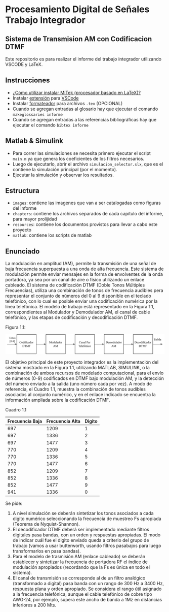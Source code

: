 # Procesamiento Digital de Señales<br>Trabajo Integrador

## Sistema de Transmision AM con Codificacion DTMF

Este repositorio es para realizar el informe del trabajo integrador utilizando VSCODE y LaTeX.

## Instrucciones

- [¿Cómo utilizar instalar MiTek (procesador basado en LaTeX)?](https://miktex.org/download)
- Instalar [extensión](https://marketplace.visualstudio.com/items?itemName=James-Yu.latex-workshop) para [VSCode](https://code.visualstudio.com/download)
- Instalar [formateador](https://github.com/cmhughes/latexindent.pl#getting-started) para archivos `.tex` (OPCIONAL)
- Cuando se agregan entradas al glosario hay que ejecutar el comando `makeglossaries informe`
- Cuando se agregan entradas a las referencias bibliográficas hay que ejecutar el comando `bibtex informe`

## Matlab & Simulink

- Para correr las simulaciones se necesita primero ejecutar el script `main.m` ya que genera los coeficientes de los filtros necesarios.
- Luego de ejecutarlo, abrir el archivo `simulacion_selector.slx`, que es el contiene la simulación principal (por el momento).
- Ejecutar la simulación y observar los resultados.

## Estructura

- `images`: contiene las imagenes que van a ser catalogadas como figuras del informe
- `chapters`: contiene los archivos separados de cada capítulo del informe, para mayor prolijidad
- `resources`: contiene los documentos provistos para llevar a cabo este proyecto
- `matlab`: contiene los scripts de matlab

## Enunciado

La modulación en amplitud (AM), permite la transmisión de una señal de baja frecuencia superpuesta a una onda de alta frecuencia. Este sistema de modulación permite enviar mensajes en la forma de envolventes de la onda portadora, ya sea por un canal de aire o fı́sico utilizando un enlace cableado.
El sistema de codificación DTMF (Doble Tonos Múltiples Frecuencias), utiliza una combinación de tonos de frecuencia audibles pera representar el conjunto de números del 0 al 9 disponible en el teclado telefónico, con lo cual es posible enviar una codificación numérica por la lı́nea telefónica. El modelo de trabajo está representado en la Figura 1.1, correspondientes al Modulador y Demodulador AM, el canal de cable telefónico, y las etapas de codificación y decodificación DTMF.

Figura 1.1:

![Diagrama de bloques](./images/planteamiento/bloques.png "Diagrama de bloques")

El objetivo principal de este proyecto integrador es la implementación del sistema mostrado en la Figura 1.1, utilizando MATLAB, SIMULINK, o la combinación de ambos recursos de modelado computacional, para el envı́o de números (0-9) codificados en DTMF bajo modulación AM, y la detección del número enviado a la salida (uno número cada por vez).
A modo de referencia, el Cuadro 1.1, muestra la combinación de tonos audibles asociados al conjunto numérico, y en el enlace indicado se encuentra la información ampliada sobre la codificación DTMF.

Cuadro 1.1

| Frecuencia Baja | Frecuencia Alta | Digito |
| --------------- | --------------- | ------ |
| 697             | 1209            | 1      |
| 697             | 1336            | 2      |
| 697             | 1477            | 3      |
| 770             | 1209            | 4      |
| 770             | 1336            | 5      |
| 770             | 1477            | 6      |
| 852             | 1209            | 7      |
| 852             | 1336            | 8      |
| 852             | 1477            | 9      |
| 941             | 1336            | 0      |

Se pide:

1. A nivel simulación se deberán sintetizar los tonos asociados a cada digito numérico seleccionando la frecuencia de muestreo Fs apropiada (Teorema de Nyquist-Shannon).
2. El decodificador DTMF deberá ser implementado mediante filtros digitales pasa bandas, con un orden y respuestas apropiadas. El modo de indicar cuál fue el digito enviado queda a criterio del grupo de trabajo (vamos a usar butterworth, usando filtros pasabajos para luego transformarlos en pasa bandas).
3. Para el modelo de trasmisión AM (enlace cableado) se deberán establecer y sintetizar la frecuencia de portadora RF el ı́ndice de modulación apropiados (recordando que la Fs es única en todo el sistema).
4. El canal de transmisión se corresponde al de un filtro analógico (transformado a digital) pasa banda con un rango de 300 Hz a 3400 Hz, respuesta plana y orden apropiado. Se considera el rango útil asignado a la frecuencia telefónica, aunque el cable telefónico de cobre tipo AWG-24, por ejemplo, supera este ancho de banda a 1Mz en distancias inferiores a 200 Mts.

